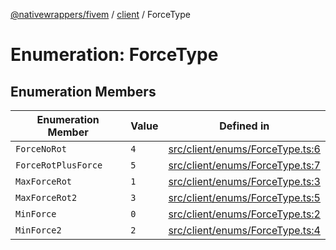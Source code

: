 [@nativewrappers/fivem](../../README.md) / [client](../README.md) / ForceType

# Enumeration: ForceType

## Enumeration Members

| Enumeration Member | Value | Defined in |
| ------ | ------ | ------ |
| `ForceNoRot` | `4` | [src/client/enums/ForceType.ts:6](https://github.com/nativewrappers/fivem/blob/631c6d86e9569591c88ce277255e6c3e13e943cb/src/client/enums/ForceType.ts#L6) |
| `ForceRotPlusForce` | `5` | [src/client/enums/ForceType.ts:7](https://github.com/nativewrappers/fivem/blob/631c6d86e9569591c88ce277255e6c3e13e943cb/src/client/enums/ForceType.ts#L7) |
| `MaxForceRot` | `1` | [src/client/enums/ForceType.ts:3](https://github.com/nativewrappers/fivem/blob/631c6d86e9569591c88ce277255e6c3e13e943cb/src/client/enums/ForceType.ts#L3) |
| `MaxForceRot2` | `3` | [src/client/enums/ForceType.ts:5](https://github.com/nativewrappers/fivem/blob/631c6d86e9569591c88ce277255e6c3e13e943cb/src/client/enums/ForceType.ts#L5) |
| `MinForce` | `0` | [src/client/enums/ForceType.ts:2](https://github.com/nativewrappers/fivem/blob/631c6d86e9569591c88ce277255e6c3e13e943cb/src/client/enums/ForceType.ts#L2) |
| `MinForce2` | `2` | [src/client/enums/ForceType.ts:4](https://github.com/nativewrappers/fivem/blob/631c6d86e9569591c88ce277255e6c3e13e943cb/src/client/enums/ForceType.ts#L4) |
